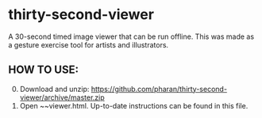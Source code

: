 thirty-second-viewer
====================

A 30-second timed image viewer that can be run offline. This was made as a gesture exercise tool for artists and illustrators.

HOW TO USE:
-----------
0. Download and unzip: https://github.com/pharan/thirty-second-viewer/archive/master.zip
0. Open ~~viewer.html. Up-to-date instructions can be found in this file.
